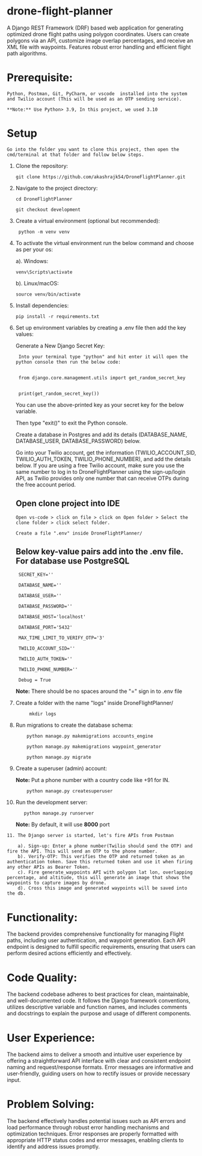 # drone-flight-planner
A Django REST Framework (DRF) based web application for generating optimized drone flight paths using polygon coordinates. Users can create polygons via an API, customize image overlap percentages, and receive an XML file with waypoints. Features robust error handling and efficient flight path algorithms.

# Prerequisite:

    Python, Postman, Git, PyCharm, or vscode  installed into the system and Twilio account (This will be used as an OTP sending service).

    **Note:** Use Python> 3.9, In this project, we used 3.10

# Setup
    Go into the folder you want to clone this project, then open the cmd/terminal at that folder and follow below steps.

   1. Clone the repository:

          git clone https://github.com/akashrajk54/DroneFlightPlanner.git
      
   2. Navigate to the project directory:

          cd DroneFlightPlanner

          git checkout development

   3. Create a virtual environment (optional but recommended):

           python -m venv venv

   4. To activate the virtual environment run the below command and choose as per your os:

      a). Windows:

          venv\Scripts\activate

      b). Linux/macOS:

          source venv/bin/activate

   5. Install dependencies:

          pip install -r requirements.txt

   6. Set up environment variables by creating a .env file then add the key values:

       Generate a New Django Secret Key:


           Into your terminal type "python" and hit enter it will open the python console then run the below code:


           from django.core.management.utils import get_random_secret_key


           print(get_random_secret_key())


       You can use the above-printed key as your secret key for the below variable.

       Then type "exit()" to exit the Python console.

       Create a database in Postgres and add its details (DATABASE_NAME, DATABASE_USER, DATABASE_PASSWORD) below.

       Go into your Twilio account, get the information (TWILIO_ACCOUNT_SID, TWILIO_AUTH_TOKEN, TWILIO_PHONE_NUMBER), and add the details below. If you are using a free Twilio account, make sure you use the same number to log in to DroneFlightPlanner using the sign-up/login API, as Twilio provides only one number that can receive OTPs during the free account period.

       ## Open clone project into IDE

          Open vs-code > click on file > click on Open folder > Select the clone folder > click select folder.

          Create a file ".env" inside DroneFlightPlanner/ 
       
       ## Below key-value pairs add into the .env file. For database use PostgreSQL

           SECRET_KEY=''

           DATABASE_NAME=''

           DATABASE_USER=''

           DATABASE_PASSWORD=''

           DATABASE_HOST='localhost'

           DATABASE_PORT='5432'

           MAX_TIME_LIMIT_TO_VERIFY_OTP='3'

           TWILIO_ACCOUNT_SID=''

           TWILIO_AUTH_TOKEN=''

           TWILIO_PHONE_NUMBER=''

           Debug = True

       **Note:** There should be no spaces around the "=" sign in to .env file

   8. Create a folder with the name "logs" inside DroneFlightPlanner/

               mkdir logs

   9. Run migrations to create the database schema:
       
              python manage.py makemigrations accounts_engine
      
              python manage.py makemigrations waypoint_generator
      
              python manage.py migrate

   10. Create a superuser (admin) account:
       
       **Note:** Put a phone number with a country code like +91 for IN.

               python manage.py createsuperuser

   11. Run the development server:

              python manage.py runserver
      
       **Note:** By default, it will use **8000** port

    11. The Django server is started, let's fire APIs from Postman

        a). Sign-up: Enter a phone number(Twilio should send the OTP) and fire the API. This will send an OTP to the phone number.
        b). Verify-OTP: This verifies the OTP and returned token as an authentication token. Save this returned token and use it when firing any other APIs as Bearer Token.
        c). Fire generate_waypoints API with polygon lat lon, overlapping percentage, and altitude, this will generate an image that shows the waypoints to capture images by drone.
        d). Cross this image and generated waypoints will be saved into the db.

# Functionality:
The backend provides comprehensive functionality for managing Flight paths, including user authentication, and waypoint generation. Each API endpoint is designed to fulfill specific requirements, ensuring that users can perform desired actions efficiently and effectively.

# Code Quality:
The backend codebase adheres to best practices for clean, maintainable, and well-documented code. It follows the Django framework conventions, utilizes descriptive variable and function names, and includes comments and docstrings to explain the purpose and usage of different components.
# User Experience:
The backend aims to deliver a smooth and intuitive user experience by offering a straightforward API interface with clear and consistent endpoint naming and request/response formats. Error messages are informative and user-friendly, guiding users on how to rectify issues or provide necessary input.

# Problem Solving:
The backend effectively handles potential issues such as API errors and load performance through robust error handling mechanisms and optimization techniques. Error responses are properly formatted with appropriate HTTP status codes and error messages, enabling clients to identify and address issues promptly.

